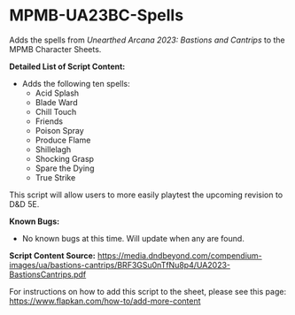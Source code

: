 # MPMB-UA23BC-Spells
Adds the spells from *Unearthed Arcana 2023: Bastions and Cantrips* to the MPMB Character Sheets.

**Detailed List of Script Content:**
- Adds the following ten spells:
  - Acid Splash
  - Blade Ward
  - Chill Touch
  - Friends
  - Poison Spray
  - Produce Flame
  - Shillelagh
  - Shocking Grasp
  - Spare the Dying
  - True Strike

This script will allow users to more easily playtest the upcoming revision to D&D 5E.

**Known Bugs:**
- No known bugs at this time. Will update when any are found.

**Script Content Source:** https://media.dndbeyond.com/compendium-images/ua/bastions-cantrips/BRF3GSu0nTfNu8p4/UA2023-BastionsCantrips.pdf

For instructions on how to add this script to the sheet, please see this page: https://www.flapkan.com/how-to/add-more-content
